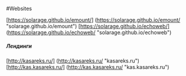 
#Websites

[https://solarage.github.io/emount/] (https://solarage.github.io/emount/ "solarage.github.io/emount")
[https://solarage.github.io/echoweb/] (https://solarage.github.io/echoweb/ "solarage.github.io/echoweb")



##### Лендинги
[http://kasareks.ru/] (http://kasareks.ru/ "kasareks.ru")
[http://kas.kasareks.ru/] (http://kas.kasareks.ru/ "kas.kasareks.ru")
